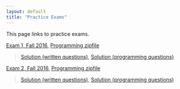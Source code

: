 ```yaml
---
layout: default
title: "Practice Exams"
---
```


This page links to practice exams.

[Exam 1, Fall 2016](cs201-fall2016-exam01.pdf), [Programming zipfile](CS201_Exam01_Fall2016_Gradle.zip)

> [Solution (written questions)](cs201-fall2016-exam01-solution.pdf), [Solution (programming questions)](CS201_Exam01_Fall2016_Solution_Gradle.zip)

[Exam 2, Fall 2016](cs201-fall2016-exam02.pdf), [Programming zipfile](CS201_Exam02_Fall2016_Gradle.zip)

> [Solution (written questions)](cs201-fall2016-exam02-solution.pdf), [Solution (programming questions)](CS201_Exam02_Fall2016_Solution_Gradle.zip)


<!--

[Exam 3, Fall 2016](cs201-fall2016-exam03.pdf), [Programming zipfile](CS201_Exam03_Fall2016_Gradle.zip)

> [Solution (written questions)](cs201-fall2016-exam03-solution.pdf), [Solution (programming questions)](CS201_Exam03_Fall2016_Solution_Gradle.zip)

-->
